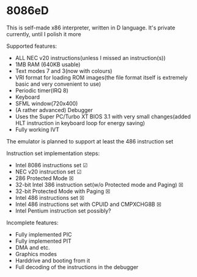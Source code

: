 # 8086eD
This is self-made x86 interpreter, written in D language. It's private currently, until I polish it more

Supported features:
  * ALL NEC v20 instructions(unless I missed an instruction(s))
  * 1MB RAM (640KB usable)
  * Text modes 7 and 3(now with colours)
  * VRI format for loading ROM images(the file format itself is extremely basic and very convenient to use)
  * Periodic timer(IRQ 8)
  * Keyboard
  * SFML window(720x400)
  * (A rather advanced) Debugger
  * Uses the Super PC/Turbo XT BIOS 3.1 with very small changes(added HLT instruction in keyboard loop for energy saving)
  * Fully working IVT
  
  The emulator is planned to support at least the 486 instruction set
  
  Instruction set implementation steps:
  * Intel 8086 instructions set ☑
  * NEC v20 instruction set ☑
  * 286 Protected Mode ☒
  * 32-bit Intel 386 instruction set(w/o Protected mode and Paging) ☒
  * 32-bit Protected Mode with Paging ☒
  * Intel 486 instructions set ☒
  * Intel 486 instructions set with CPUID and CMPXCHG8B ☒
  * Intel Pentium instruction set possibly?
  
  Incomplete features:
  * Fully implemented PIC
  * Fully implemented PIT
  * DMA and etc.
  * Graphics modes
  * Harddrive and booting from it
  * Full decoding of the instructions in the debugger
